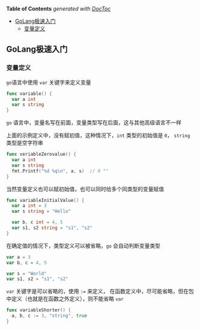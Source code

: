 <!-- START doctoc generated TOC please keep comment here to allow auto update -->
<!-- DON'T EDIT THIS SECTION, INSTEAD RE-RUN doctoc TO UPDATE -->
**Table of Contents**  *generated with [DocToc](https://github.com/thlorenz/doctoc)*

- [GoLang极速入门](#golang%E6%9E%81%E9%80%9F%E5%85%A5%E9%97%A8)
  - [变量定义](#%E5%8F%98%E9%87%8F%E5%AE%9A%E4%B9%89)

<!-- END doctoc generated TOC please keep comment here to allow auto update -->

## GoLang极速入门

### 变量定义

`go`语言中使用 `var` 关键字来定义变量

```go
func variable() {
  var a int
  var s string
}
```

`go` 语言中，变量名写在前面，变量类型写在后面，这与其他高级语言不一样

上面的示例定义中，没有赋初值，这种情况下，`int` 类型的初始值是 `0`， `string` 类型是空字符串

```go
func veriableZerovalue() {
  var a int
  var s string
  fmt.Printf("%d %q\n", a, s)  // 0 ""
}
```

当然变量定义也可以赋初始值，也可以同时给多个同类型的变量赋值

```go
func variableInitialValue() {
  var a int = 3
  var s string = "Hello"

  var b, c int = 4, 5
  var s1, s2 string = "s1", "s2"
}
```

在确定值的情况下，类型定义可以被省略，`go` 会自动判断变量类型

```go
var a = 3
var b, c = 4, 5

var s = "World"
var s1, s2 = "s1", "s2"
```

`var` 关键字是可以省略的，使用 `:=` 来定义， 在函数定义中，尽可能省略，但在包中定义（也就是在函数之外定义），则不能省略 `var`

```go
func variableShorter() {
  a, b, c := 3, "string", true
}
```
